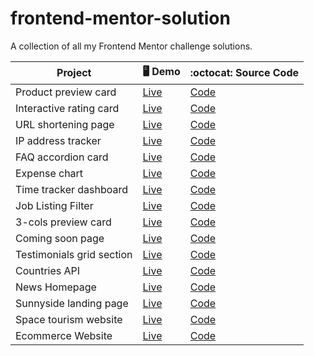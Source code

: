 # frontend-mentor-solution
A collection of all my Frontend Mentor challenge solutions.


| Project     |  🖥 Demo       | :octocat: Source Code  |
| ----------- | ----------- | ----------- |
| Product preview card  |  [Live](https://frontendmentor-product-preview-card.netlify.app)  | [Code](https://github.com/Annie-Chien/frontend-mentor-solution/tree/product-preview-card) |
| Interactive rating card | [Live](https://fementor-rating-card.netlify.app) | [Code](https://github.com/Annie-Chien/frontend-mentor-solution/tree/interactive-rating-card)|
| URL shortening page | [Live](https://fementor-url-shortening-page.netlify.app) | [Code](https://github.com/Annie-Chien/frontend-mentor-solution/tree/url-shortening-page)
| IP address tracker | [Live](https://fementor-ip-address-tracker.netlify.app) | [Code](https://github.com/Annie-Chien/frontend-mentor-solution/tree/ip-address-tracker)
| FAQ accordion card | [Live](https://fementor-accordion-faq.netlify.app) | [Code](https://github.com/Annie-Chien/frontend-mentor-solution/tree/faq-accordion-card)|
| Expense chart | [Live](https://fementor-expense-chart.netlify.app) | [Code](https://github.com/Annie-Chien/frontend-mentor-solution/tree/expense-chart) |
| Time tracker dashboard | [Live](https://fementor-time-tracker.netlify.app) | [Code](https://github.com/Annie-Chien/frontend-mentor-solution/tree/time-tracker-dashboard) |
| Job Listing Filter | [Live](https://fementor-job-listings.netlify.app) | [Code](https://github.com/Annie-Chien/frontend-mentor-solution/tree/job-listings-filter)|
| 3-cols preview card | [Live](https://fementor-preview-card.netlify.app) | [Code](https://github.com/Annie-Chien/frontend-mentor-solution/tree/3cols-preview-card)|
| Coming soon page | [Live](https://fementor-coming-soon-page.netlify.app) | [Code](https://github.com/Annie-Chien/frontend-mentor-solution/tree/coming-soon-page) |
| Testimonials grid section | [Live](https://fementor-testimonials-grid-section.netlify.app) | [Code](https://github.com/Annie-Chien/frontend-mentor-solution/tree/testimonials-grid-section) |
| Countries API | [Live](https://fe-countries-api.netlify.app) | [Code](https://github.com/Annie-Chien/frontend-mentor-solution/tree/countries-api) |
| News Homepage | [Live](https://fementor-news-homepage.netlify.app) | [Code](https://github.com/Annie-Chien/frontend-mentor-solution/tree/news-homepage) |
| Sunnyside landing page | [Live](https://fementor-sunnyside-page.netlify.app) | [Code](https://github.com/Annie-Chien/frontend-mentor-solution/tree/sunnyside-landing-page) |
| Space tourism website | [Live](https://fementor-space-website.netlify.app/destination) | [Code](https://github.com/Annie-Chien/frontend-mentor-solution/tree/space-tourism-website) |
| Ecommerce Website | [Live](https://fementor-ecommerce-website.netlify.app)| [Code](https://github.com/Annie-Chien/frontend-mentor-solution/tree/ecommerce-website)|
